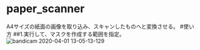 # paper_scanner
A4サイズの紙面の画像を取り込み、スキャンしたものへと変換させる。
#使い方
##1.実行して、マスクを作成する範囲を指定。
![bandicam 2020-04-01 13-05-13-129](https://user-images.githubusercontent.com/56100173/78098382-e3054800-7419-11ea-91ba-0e8a39a2a757.jpg)
